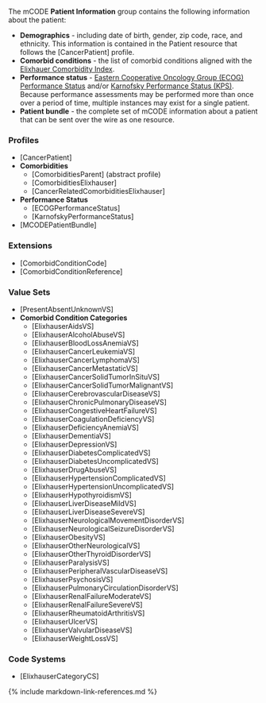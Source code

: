 The mCODE **Patient Information** group contains the following information about the patient:

* **Demographics** - including date of birth, gender, zip code, race, and ethnicity. This information is contained in the Patient resource that follows the [CancerPatient] profile.
* **Comorbid conditions** - the list of comorbid conditions aligned with the [Elixhauer Comorbidity Index](http://mchpAppserv.cpe.umanitoba.ca/concept/Elixhauser%20Comorbidities%20-%20Coding%20Algorithms%20for%20ICD-9-CM%20and%20ICD-10.pdf).
* **Performance status** - [Eastern Cooperative Oncology Group (ECOG) Performance Status](https://ecogAcrin.org/resources/ecog-performanceStatus) and/or [Karnofsky Performance Status (KPS)](https://www.ncbi.nlm.nih.gov/pmc/articles/PMC3722041/). Because performance assessments may be performed more than once over a period of time, multiple instances may exist for a single patient.
* **Patient bundle** - the complete set of mCODE information about a patient that can be sent over the wire as one resource.

### Profiles

* [CancerPatient]
* **Comorbidities**
  * [ComorbiditiesParent] (abstract profile)
  * [ComorbiditiesElixhauser]
  * [CancerRelatedComorbiditiesElixhauser]
* **Performance Status**
  * [ECOGPerformanceStatus]
  * [KarnofskyPerformanceStatus]
* [MCODEPatientBundle]

### Extensions

* [ComorbidConditionCode]
* [ComorbidConditionReference]

### Value Sets

* [PresentAbsentUnknownVS]
* **Comorbid Condition Categories**
  * [ElixhauserAidsVS]
  * [ElixhauserAlcoholAbuseVS]
  * [ElixhauserBloodLossAnemiaVS]
  * [ElixhauserCancerLeukemiaVS]
  * [ElixhauserCancerLymphomaVS]
  * [ElixhauserCancerMetastaticVS]
  * [ElixhauserCancerSolidTumorInSituVS]
  * [ElixhauserCancerSolidTumorMalignantVS]
  * [ElixhauserCerebrovascularDiseaseVS]
  * [ElixhauserChronicPulmonaryDiseaseVS]
  * [ElixhauserCongestiveHeartFailureVS]
  * [ElixhauserCoagulationDeficiencyVS]
  * [ElixhauserDeficiencyAnemiaVS]
  * [ElixhauserDementiaVS]
  * [ElixhauserDepressionVS]
  * [ElixhauserDiabetesComplicatedVS]
  * [ElixhauserDiabetesUncomplicatedVS]
  * [ElixhauserDrugAbuseVS]
  * [ElixhauserHypertensionComplicatedVS]
  * [ElixhauserHypertensionUncomplicatedVS]
  * [ElixhauserHypothyroidismVS]
  * [ElixhauserLiverDiseaseMildVS]
  * [ElixhauserLiverDiseaseSevereVS]
  * [ElixhauserNeurologicalMovementDisorderVS]
  * [ElixhauserNeurologicalSeizureDisorderVS]
  * [ElixhauserObesityVS]
  * [ElixhauserOtherNeurologicalVS]
  * [ElixhauserOtherThyroidDisorderVS]
  * [ElixhauserParalysisVS]
  * [ElixhauserPeripheralVascularDiseaseVS]
  * [ElixhauserPsychosisVS]
  * [ElixhauserPulmonaryCirculationDisorderVS]
  * [ElixhauserRenalFailureModerateVS]
  * [ElixhauserRenalFailureSevereVS]
  * [ElixhauserRheumatoidArthritisVS]
  * [ElixhauserUlcerVS]
  * [ElixhauserValvularDiseaseVS]
  * [ElixhauserWeightLossVS]

### Code Systems

* [ElixhauserCategoryCS]

{% include markdown-link-references.md %}